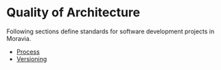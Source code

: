 # Quality of Architecture

Following sections define standards for software development projects in Moravia.

- [Process](PROCESS.md)
- [Versioning](VERSIONING.md)
